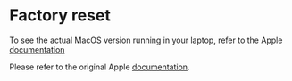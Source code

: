 # Factory reset 

To see the actual MacOS version running in your laptop, refer to the Apple [documentation](https://support.apple.com/en-us/109033)

Please refer to the original Apple [documentation](https://support.apple.com/en-us/102664).
